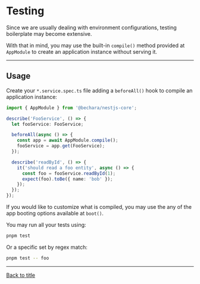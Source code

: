 # Testing

Since we are usually dealing with environment configurations, testing boilerplate may become extensive.

With that in mind, you may use the built-in `compile()` method provided at `AppModule` to create an application instance without serving it.

---

## Usage

Create your `*.service.spec.ts` file adding a `beforeAll()` hook to compile an application instance:

```ts
import { AppModule } from '@bechara/nestjs-core';

describe('FooService', () => {
  let fooService: FooService;

  beforeAll(async () => {
    const app = await AppModule.compile();
    fooService = app.get(FooService);
  });

  describe('readById', () => {
    it('should read a foo entity', async () => {
      const foo = fooService.readById(1);
      expect(foo).toBe({ name: 'bob' });
    });
  });
});
```

If you would like to customize what is compiled, you may use the any of the app booting options available at `boot()`.

You may run all your tests using:

```sh
pnpm test
```

Or a specific set by regex match:

```sh
pnpm test -- foo
```

---

[Back to title](../../README.md)
